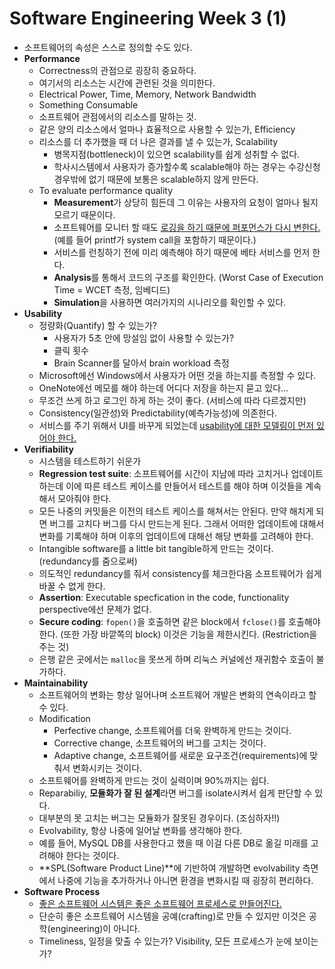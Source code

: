# Software Engineering Week 3 (1)

* 소프트웨어의 속성은 스스로 정의할 수도 있다.
* **Performance**
  * Correctness의 관점으로 굉장히 중요하다.
  * 여기서의 리소스는 시간에 관련된 것을 의미한다.
  * Electrical Power, Time, Memory, Network Bandwidth
  * Something Consumable
  * 소프트웨어 관점에서의 리소스를 말하는 것.
  * 같은 양의 리소스에서 얼마나 효율적으로 사용할 수 있는가, Efficiency
  * 리소스를 더 추가했을 때 더 나은 결과를 낼 수 있는가, Scalability
    * 병목지점(bottleneck)이 있으면 scalability를 쉽게 성취할 수 없다.
    * 학사시스템에서 사용자가 증가할수록 scalable해야 하는 경우는 수강신청 경우밖에 없기 때문에 보통은 scalable하지 않게 만든다.
  * To evaluate performance quality
    * **Measurement**가 상당히 힘든데 그 이유는 사용자의 요청이 얼마나 될지 모르기 때문이다.
    * 소프트웨어를 모니터 할 때도 <u>로깅을 하기 때문에 퍼포먼스가 다시 변한다.</u> (예를 들어 printf가 system call을 포함하기 때문이다.)
    * 서비스를 런칭하기 전에 미리 예측해야 하기 때문에 베타 서비스를 먼저 한다.
    * **Analysis**를 통해서 코드의 구조를 확인한다. (Worst Case of Execution Time = WCET 측정, 임베디드)
    * **Simulation**을 사용하면 여러가지의 시나리오를 확인할 수 있다.
* **Usability**
  * 정량화(Quantify) 할 수 있는가? 
    * 사용자가 5초 안에 망설임 없이 사용할 수 있는가?
    * 클릭 횟수
    * Brain Scanner를 달아서 brain workload 측정
  * Microsoft에선 Windows에서 사용자가 어떤 것을 하는지를 측정할 수 있다.
  * OneNote에선 메모를 해야 하는데 어디다 저장을 하는지 묻고 있다...
  * 무조건 쓰게 하고 로그인 하게 하는 것이 좋다. (서비스에 따라 다르겠지만)
  * Consistency(일관성)와 Predictability(예측가능성)에 의존한다.
  * 서비스를 주기 위해서 UI를 바꾸게 되었는데 <u>usability에 대한 모델링이 먼저 있어야 한다.</u>
* **Verifiability**
  * 시스템을 테스트하기 쉬운가
  * **Regression test suite**: 소프트웨어를 시간이 지남에 따라 고치거나 업데이트 하는데 이에 따른 테스트 케이스를 만들어서 테스트를  해야 하며 이것들을 계속해서 모아줘야 한다.
  * 모든 나중의 커밋들은 이전의 테스트 케이스를 해쳐서는 안된다. 만약 해치게 되면 버그를 고치다 버그를 다시 만드는게 된다. 그래서 어떠한 업데이트에 대해서 변화를 기록해야 하며 이후의 업데이트에 대해선 해당 변화를 고려해야 한다.
  * Intangible software를 a little bit tangible하게 만드는 것이다. (redundancy를 줌으로써)
  * 의도적인 redundancy를 줘서 consistency를 체크한다음 소프트웨어가 쉽게 바꿀 수 없게 한다.
  * **Assertion**: Executable specfication in the code, functionality perspective에선 문제가 없다.
  * **Secure coding**: `fopen()`을 호출하면 같은 block에서 `fclose()`를 호출해야한다. (또한 가장 바깥쪽의 block) 이것은 기능을 제한시킨다. (Restriction을 주는 것)
  * 은행 같은 곳에서는 `malloc`을 못쓰게 하며 리눅스 커널에선 재귀함수 호출이 불가하다.
* **Maintainability**
  * 소프트웨어의 변화는 항상 일어나며 소프트웨어 개발은 변화의 연속이라고 할 수 있다.
  * Modification
    * Perfective change, 소프트웨어를 더욱 완벽하게 만드는 것이다.
    * Corrective change, 소프트웨어의 버그를 고치는 것이다.
    * Adaptive change, 소프트웨어를 새로운 요구조건(requirements)에 맞춰서 변화시키는 것이다.
  * 소프트웨어를 완벽하게 만드는 것이 실력이며 90%까지는 쉽다.
  * Reparabiliy, **모듈화가 잘 된 설계**라면 버그를 isolate시켜서 쉽게 판단할 수 있다.
  * 대부분의 못 고치는 버그는 모듈화가 잘못된 경우이다. (조심하자!!)
  * Evolvability, 항상 나중에 일어날 변화를 생각해야 한다.
  * 예를 들어, MySQL DB를 사용한다고 했을 때 이걸 다른 DB로 옮길 미래를 고려해야 한다는 것이다.
  * **SPL(Software Product Line)**에 기반하여 개발하면 evolvability 측면에서 나중에 기능을 추가하거나 아니면 환경을 변화시킬 때 굉장히 편리하다.
* **Software Process**
  * <u>좋은 소프트웨어 시스템은 좋은 소프트웨어 프로세스로 만들어진다.</u>
  * 단순히 좋은 소프트웨어 시스템을 공예(crafting)로 만들 수 있지만 이것은 공학(engineering)이 아니다.
  * Timeliness, 일정을 맞출 수 있는가? Visibility, 모든 프로세스가 눈에 보이는가?